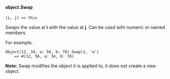 #### object.Swap

``` suneido
(i, j) => this
```

Swaps the value at **i** with the value at **j**. Can be used with numeric or named members.

For example:

``` suneido
Object(12, 34, a: 56, b: 78).Swap(1, 'a')
    => #(12, 56, a: 34, b: 78)
```

**Note:** Swap modifies the object it is applied to, 
it does not create a new object.